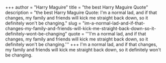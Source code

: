 +++
author = "Harry Maguire"
title = "the best Harry Maguire Quote"
description = "the best Harry Maguire Quote: I'm a normal lad, and if that changes, my family and friends will kick me straight back down, so it definitely won't be changing."
slug = "im-a-normal-lad-and-if-that-changes-my-family-and-friends-will-kick-me-straight-back-down-so-it-definitely-wont-be-changing"
quote = '''I'm a normal lad, and if that changes, my family and friends will kick me straight back down, so it definitely won't be changing.'''
+++
I'm a normal lad, and if that changes, my family and friends will kick me straight back down, so it definitely won't be changing.

